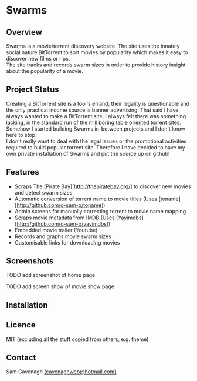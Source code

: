 # Swarms

Overview
--------
Swarms is a movie/torrent discovery website.  The site uses the innately social nature BitTorrent to sort movies by popularity which makes it easy to discover new films or rips.  
The site tracks and records swarm sizes in order to provide history insight about the popularity of a movie.

Project Status
--------------
Creating a BitTorrent site is a fool's errand, their legality is questionable and the only practical income source is banner advertising.  That said I have always wanted to make a BitTorrent site,
I always felt there was something lacking, in the standard run of the mill boring table oriented torrent sites.  Somehow I started building Swarms in-between projects and I don't know here to stop.  
I don't really want to deal with the legal issues or the promotional activities required to build popular torrent site.  Therefore I have decided to have my own private installation of Swarms and put the
source up on github!


Features
--------
 * Scraps The [Pirate Bay][http://thepiratebay.org/] to discover new movies and detect swarm sizes
 * Automatic conversion of torrent name to movie titles (Uses [toname][http://github.com/o-sam-o/toname]) 
 * Admin screens for manually correcting torrent to movie name mapping
 * Scraps movie metadata from IMDB (Uses [Yayimdbs][http://github.com/o-sam-o/yayimdbs])
 * Embedded movie trailer (Youtube)
 * Records and graphs movie swarm sizes
 * Customisable links for downloading movies

Screenshots
-----------

TODO add screenshot of home page

TODO add screen show of movie show page

Installation
------------

Licence
-------
MIT (excluding all the stuff copied from others, e.g. theme)

Contact
-------
Sam Cavenagh [(cavenaghweb@hotmail.com)](mailto:cavenaghweb@hotmail.com)
